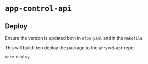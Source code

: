 # `app-control-api`

## Deploy
Ensure the version is updated both in `nfpm.yaml` and in the `Makefile`.

This will build then deploy the package to the `arryved-apt` repo:
```
make deploy
```
